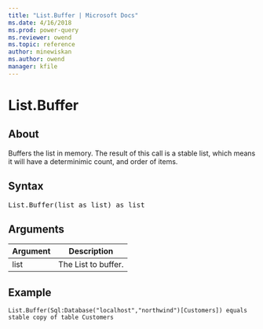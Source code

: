 ```yaml
---
title: "List.Buffer | Microsoft Docs"
ms.date: 4/16/2018
ms.prod: power-query
ms.reviewer: owend
ms.topic: reference
author: minewiskan
ms.author: owend
manager: kfile
---
```

# List.Buffer

  
## About  
Buffers the list in memory.  The result of this call is a stable list, which means it will have a determinimic count, and order of items.  
  
## Syntax

<pre>
List.Buffer(list as list) as list  
</pre>
  
## Arguments  
  
|Argument|Description|  
|------------|---------------|  
|list|The List to buffer.|  
  
## Example  
  
```powerquery-m
List.Buffer(Sql:Database("localhost","northwind")[Customers]) equals stable copy of table Customers  
```  
